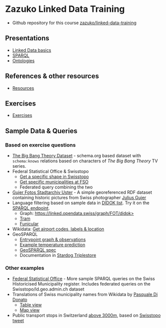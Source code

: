 # Zazuko Linked Data Training

* Github repository for this course [zazuko/linked-data-training](https://github.com/zazuko/linked-data-training)

## Presentations

* [Linked Data basics](LD-Basics/index.html)
* [SPARQL](SPARQL/index.html)
* [Ontologies](Ontologies/index.html)

## References & other resources

* [Resources](https://github.com/zazuko/linked-data-training/blob/master/exercises/Resources.md)

## Exercises

* [Exercises](https://github.com/zazuko/linked-data-training/blob/master/exercises/exercises.md)

## Sample Data & Queries

### Based on exercise questions

* [The Big Bang Theory Dataset](https://github.com/zazuko/tbbt-ld/tree/master/data/person) - schema.org based dataset with `schema:knows` relations based on characters of _The Big Bang Theory_ TV series.
* Federal Statistical Office & Swisstopo
    * [Get a specific shape in Swisstopo](https://goo.gl/sLKw6R)
    * [Get specific municipalities at FSO](https://goo.gl/CMDv6U)
    * Federated query combining the two
* [Gujer Fotos Stadtarchiv Uster](https://github.com/zazuko/stadtarchiv-uster) -  A simple georeferenced RDF dataset containing historic pictures from Swiss photographer [Julius Gujer](https://data.stadt-zuerich.ch/dataset/bauhistorische-fotosammlung-von-uster-1893-1909-von-julius-gujer)
* Language filtering based on sample data in [DIDOK list](https://github.com/zazuko/ld-didok/blob/master/input/static.ttl). Try it on the [SPARQL endpoint](http://lod.opentransportdata.swiss/sparql/).
    * Graph: https://linked.opendata.swiss/graph/FOT/didok>
    * [Tram](http://lod.opentransportdata.swiss/stationtype/Tram)
    * [Funicular](http://lod.opentransportdata.swiss/stationtype/Funicular)
* Wikidata: [Get airport codes, labels & location](https://t.co/gyWQ7MRzL6)
* GeoSPARQL
    * [Entrypoint graph & observations](https://goo.gl/d79MGy)
    * [Example temperature prediction](https://goo.gl/SmXjoJ) 
    * [GeoSPARQL spec](http://www.opengeospatial.org/standards/geosparql)
    * Documentation in [Stardog Triplestore](https://www.stardog.com/docs/#_geospatial_query)

### Other examples

* [Federal Statistical Office](https://github.com/zazuko/fso-lod/blob/master/doc/eCH0071/sparql.md) - More sample SPARQL queries on the Swiss Historicised Municipality register. Includes federated queries on the Swisstopo/ld.geo.admin.ch dataset
* Translations of Swiss municipality names from Wikidata by [Pasquale Di Donato](https://twitter.com/p1d1d1/status/864495483905093633)
    - [Table view](https://t.co/HOH8ajhxNd)
    - [Map view](https://t.co/5vZHvwswZ5)
* Public transport stops in Switzerland [above 3000m](https://t.co/MH5aOsKkaI), based on [Swisstopo tweet](https://twitter.com/swiss_geoportal/status/964083114174832640)